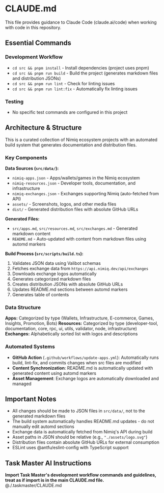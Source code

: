 # CLAUDE.md

This file provides guidance to Claude Code (claude.ai/code) when working with code in this repository.

## Essential Commands

### Development Workflow
- `cd src && pnpm install` - Install dependencies (project uses pnpm)
- `cd src && pnpm run build` - Build the project (generates markdown files and distribution JSONs)
- `cd src && pnpm run lint` - Check for linting issues
- `cd src && pnpm run lint:fix` - Automatically fix linting issues

### Testing
- No specific test commands are configured in this project

## Architecture & Structure

This is a curated collection of Nimiq ecosystem projects with an automated build system that generates documentation and distribution files.

### Key Components

**Data Sources (`src/data/`):**
- `nimiq-apps.json` - Apps/wallets/games in the Nimiq ecosystem
- `nimiq-resources.json` - Developer tools, documentation, and infrastructure
- `nimiq-exchanges.json` - Exchanges supporting Nimiq (auto-fetched from API)
- `assets/` - Screenshots, logos, and other media files
- `dist/` - Generated distribution files with absolute GitHub URLs

**Generated Files:**
- `src/apps.md`, `src/resources.md`, `src/exchanges.md` - Generated markdown content
- `README.md` - Auto-updated with content from markdown files using automd markers

**Build Process (`src/scripts/build.ts`):**
1. Validates JSON data using Valibot schemas
2. Fetches exchange data from `https://api.nimiq.dev/api/exchanges`
3. Downloads exchange logos automatically
4. Generates categorized markdown files
5. Creates distribution JSONs with absolute GitHub URLs
6. Updates README.md sections between automd markers
7. Generates table of contents

### Data Structure

**Apps:** Categorized by type (Wallets, Infrastructure, E-commerce, Games, Insights, Promotion, Bots)
**Resources:** Categorized by type (developer-tool, documentation, core, rpc, ui, utils, validator, node, infrastructure)
**Exchanges:** Alphabetically sorted list with logos and descriptions

### Automated Systems

- **GitHub Action** (`.github/workflows/update-apps.yml`): Automatically runs build, lint-fix, and commits changes when src files are modified
- **Content Synchronization**: README.md is automatically updated with generated content using automd markers
- **Asset Management**: Exchange logos are automatically downloaded and managed

## Important Notes

- All changes should be made to JSON files in `src/data/`, not to the generated markdown files
- The build system automatically handles README.md updates - do not manually edit automd sections
- Exchange data is automatically fetched from Nimiq's API during build
- Asset paths in JSON should be relative (e.g., `"./assets/logo.svg"`)
- Distribution files contain absolute GitHub URLs for external consumption
- ESLint uses @antfu/eslint-config with TypeScript support

## Task Master AI Instructions
**Import Task Master's development workflow commands and guidelines, treat as if import is in the main CLAUDE.md file.**
@./.taskmaster/CLAUDE.md
